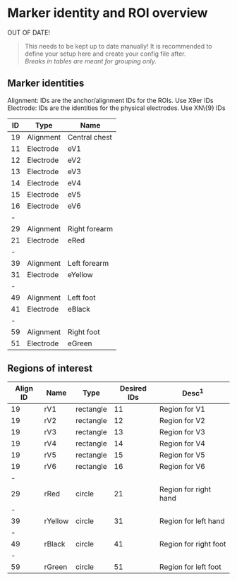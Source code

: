 # Marker identity and ROI overview
OUT OF DATE!
> This needs to be kept up to date manually! It is recommended to define your setup here and create your config file after.\
_Breaks in tables are meant for grouping only._

## Marker identities
Alignment: IDs are the anchor/alignment IDs for the ROIs. Use X9er IDs\
Electrode: IDs are the identities for the physical electrodes. Use XN\\{9} IDs

| ID | Type | Name |
|---|---|---|
| 19 | Alignment | Central chest |
| 11 | Electrode | eV1 |
| 12 | Electrode | eV2 |
| 13 | Electrode | eV3 |
| 14 | Electrode | eV4 |
| 15 | Electrode | eV5 |
| 16 | Electrode | eV6 |
| - |  |  |
| 29 | Alignment | Right forearm |
| 21 | Electrode | eRed |
| - |  |  |
| 39 | Alignment | Left forearm |
| 31 | Electrode | eYellow |
| - |  |  |
| 49 | Alignment | Left foot |
| 41 | Electrode | eBlack |
| - |  |  |
| 59 | Alignment | Right foot |
| 51 | Electrode | eGreen |


## Regions of interest

| Align ID | Name | Type | Desired IDs | Desc<sup>1</sup> |
|---|---|---|---|---|
| 19 | rV1 | rectangle | 11 | Region for V1 |
| 19 | rV2 | rectangle | 12 | Region for V2 |
| 19 | rV3 | rectangle | 13 | Region for V3 |
| 19 | rV4 | rectangle | 14 | Region for V4 |
| 19 | rV5 | rectangle | 15 | Region for V5 |
| 19 | rV6 | rectangle | 16 | Region for V6 |
| - |  |  |  |  |
| 29 | rRed | circle | 21 | Region for right hand |
| - |  |  |  |  |
| 39 | rYellow | circle | 31 | Region for left hand |
| - |  |  |  |  |
| 49 | rBlack | circle | 41 | Region for right foot |
| - |  |  |  |  |
| 59 | rGreen | circle | 51 | Region for left foot |
